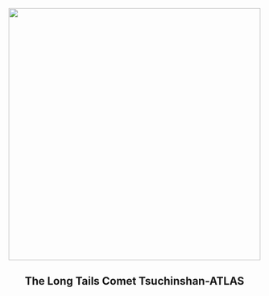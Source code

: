 
<p align="center"><img src="https://apod.nasa.gov/apod/image/2410/CometA3_Mueras_1080.jpg" width="500" height="500"></p>
<h2 align="center"> The Long Tails Comet Tsuchinshan-ATLAS </h2>
